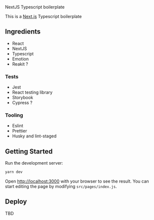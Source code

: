 NextJS Typescript boilerplate

This is a [Next.js](https://nextjs.org/) Typescript boilerplate

## Ingredients

- React
- NextJS
- Typescript
- Emotion
- Reakit ?

### Tests

- Jest
- React testing library
- Storybook
- Cypress ?

### Tooling

- Eslint
- Prettier
- Husky and lint-staged

## Getting Started

Run the development server:

```bash
yarn dev
```

Open [http://localhost:3000](http://localhost:3000) with your browser to see the result.
You can start editing the page by modifying `src/pages/index.js`.

## Deploy

TBD
